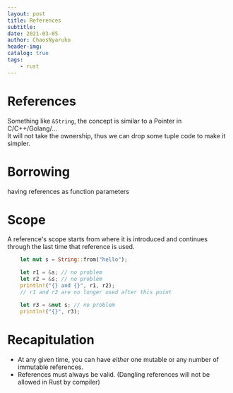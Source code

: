```yaml
---
layout: post
title: References
subtitle: 
date: 2021-03-05
author: ChaosNyaruko
header-img: 
catalog: true
tags:
    - rust
---
```

# References
Something like `&String`, the concept is similar to a Pointer  in C/C++/Golang/...  
It will not take the ownership, thus we can drop some tuple code to make it simpler.

# Borrowing
having references as function parameters

# Scope
A reference's scope starts from where it is introduced and continues through the last time that reference is used.
```Rust
	let mut s = String::from("hello");

	let r1 = &s; // no problem
	let r2 = &s; // no problem
	println!("{} and {}", r1, r2);
	// r1 and r2 are no longer used after this point

	let r3 = &mut s; // no problem
	println!("{}", r3);
```

# Recapitulation
- At any given time, you can have *either* one mutable or any number of immutable references.
- References must always be valid. (Dangling references will not be allowed in Rust by compiler)

